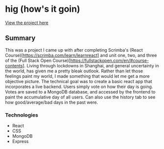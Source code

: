 # hig (how's it goin)

[View the project here](https://hig.fly.dev/)

## Summary

This was a project I came up with after completing Scrimba's (React Course)[https://scrimba.com/learn/learnreact] and unit one, two, and three of the (Full Stack Open Course)[https://fullstackopen.com/en/#course-contents].
Living through lockdowns in Shanghai, and general uncertainty in the world, has given me a pretty bleak outlook. Rather than let those feelings paint my world, I made something that would let me get a more objective picture.
The technical goal was to create a basic react app that incorporates a live backend. Users simply vote on how their day is going. Votes are saved to a MongoDB database, and accessed by the frontend to paint the accumulative day of all users.
Can also use the history tab to see how good/average/bad days in the past were.

### Technologies

- React
- CSS
- MongoDB
- Express
